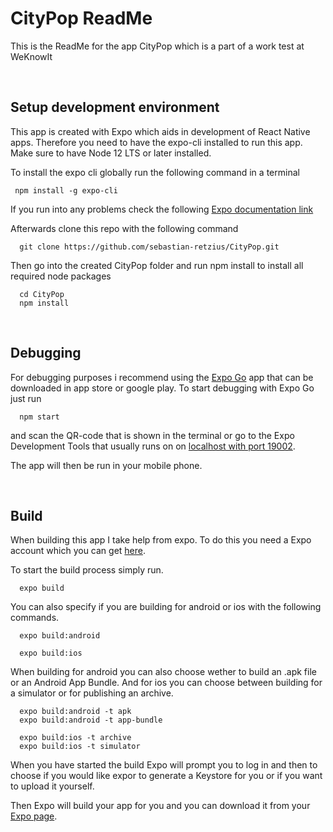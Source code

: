 # CityPop ReadMe
This is the ReadMe for the app CityPop which is a part of a work test at WeKnowIt

<br>

## Setup development environment

This app is created with Expo which aids in development of React Native apps. Therefore you need to have the expo-cli installed to run this app. Make sure to have Node 12 LTS or later installed.

To install the expo cli globally run the following command in a terminal

```
 npm install -g expo-cli
```

If you run into any problems check the following [Expo documentation link](https://docs.expo.dev/get-started/installation/)

Afterwards clone this repo with the following command

```
  git clone https://github.com/sebastian-retzius/CityPop.git
```

Then go into the created CityPop folder and run npm install to install all required node packages

```
  cd CityPop
  npm install
```
<br>

## Debugging

For debugging purposes i recommend using the [Expo Go](https://expo.dev/client) app that can be downloaded in app store or google play. To start debugging with Expo Go just run

```
  npm start
```
and scan the QR-code that is shown in the terminal or go to the Expo Development Tools that usually runs on on [localhost with port 19002](http://localhost:19002).

The app will then be run in your mobile phone.

<br>

## Build

When building this app I take help from expo. To do this you need a Expo account which you can get [here](https://expo.dev/signup). 

To start the build process simply run.
```
  expo build
```
You can also specify if you are building for android or ios with the following commands.
```
  expo build:android
```
```
  expo build:ios
```
When building for android you can also choose wether to build an .apk file or an Android App Bundle. And for ios you can choose between building for a simulator or for publishing an archive.
```
  expo build:android -t apk
  expo build:android -t app-bundle
```
```
  expo build:ios -t archive
  expo build:ios -t simulator
``` 
When you have started the build Expo will prompt you to log in and then to choose if you would like expor to generate a Keystore for you or if you want to upload it yourself.

Then Expo will build your app for you and you can download it from your [Expo page](https://expo.dev/). 